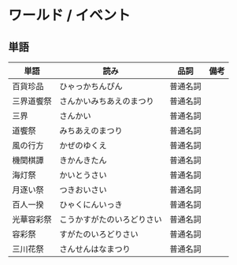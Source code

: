 # ワールド / イベント

## 単語

|単語|読み|品詞|備考|
|---|---|---|---|
|百貨珍品|ひゃっかちんぴん|普通名詞||
|三界道饗祭|さんかいみちあえのまつり|普通名詞||
|三界|さんかい|普通名詞||
|道饗祭|みちあえのまつり|普通名詞||
|風の行方|かぜのゆくえ|普通名詞||
|機関棋譚|きかんきたん|普通名詞||
|海灯祭|かいとうさい|普通名詞||
|月逐い祭|つきおいさい|普通名詞||
|百人一揆|ひゃくにんいっき|普通名詞||
|光華容彩祭|こうかすがたのいろどりさい|普通名詞||
|容彩祭|すがたのいろどりさい|普通名詞||
|三川花祭|さんせんはなまつり|普通名詞||